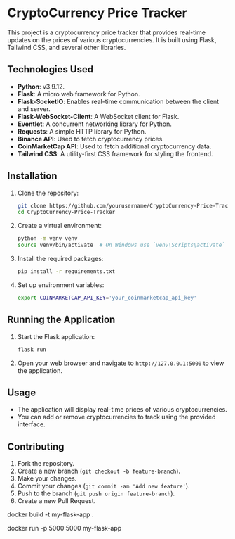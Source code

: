 # CryptoCurrency Price Tracker

This project is a cryptocurrency price tracker that provides real-time updates on the prices of various cryptocurrencies. It is built using Flask, Tailwind CSS, and several other libraries.

## Technologies Used

- **Python**: v3.9.12.
- **Flask**: A micro web framework for Python.
- **Flask-SocketIO**: Enables real-time communication between the client and server.
- **Flask-WebSocket-Client**: A WebSocket client for Flask.
- **Eventlet**: A concurrent networking library for Python.
- **Requests**: A simple HTTP library for Python.
- **Binance API**: Used to fetch cryptocurrency prices.
- **CoinMarketCap API**: Used to fetch additional cryptocurrency data.
- **Tailwind CSS**: A utility-first CSS framework for styling the frontend.

## Installation

1. Clone the repository:
    ```bash
    git clone https://github.com/yourusername/CryptoCurrency-Price-Tracker.git
    cd CryptoCurrency-Price-Tracker
    ```

2. Create a virtual environment:
    ```bash
    python -m venv venv
    source venv/bin/activate  # On Windows use `venv\Scripts\activate`
    ```

3. Install the required packages:
    ```bash
    pip install -r requirements.txt
    ```

4. Set up environment variables:
    ```bash
    export COINMARKETCAP_API_KEY='your_coinmarketcap_api_key'
    ```

## Running the Application

1. Start the Flask application:
    ```bash
    flask run
    ```

2. Open your web browser and navigate to `http://127.0.0.1:5000` to view the application.

## Usage

- The application will display real-time prices of various cryptocurrencies.
- You can add or remove cryptocurrencies to track using the provided interface.

## Contributing

1. Fork the repository.
2. Create a new branch (`git checkout -b feature-branch`).
3. Make your changes.
4. Commit your changes (`git commit -am 'Add new feature'`).
5. Push to the branch (`git push origin feature-branch`).
6. Create a new Pull Request.


docker build -t my-flask-app .

docker run -p 5000:5000 my-flask-app